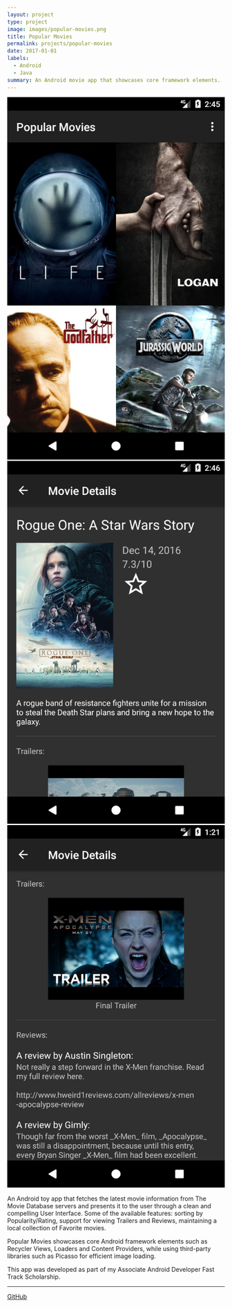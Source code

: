 ```yaml
---
layout: project
type: project
image: images/popular-movies.png
title: Popular Movies
permalink: projects/popular-movies
date: 2017-01-01
labels:
  - Android
  - Java
summary: An Android movie app that showcases core framework elements.
---
```


<div class="ui segment">
  <div class="ui three column grid">
    <div class="column">
      <a href="https://raw.githubusercontent.com/KSmanis/PopularMovies/assets/screenshots/screenshot_1.png"><img class="ui rounded image" src="https://raw.githubusercontent.com/KSmanis/PopularMovies/assets/screenshots/screenshot_1.png"></a>
    </div>
    <div class="column">
      <a href="https://raw.githubusercontent.com/KSmanis/PopularMovies/assets/screenshots/screenshot_2.png"><img class="ui rounded image" src="https://raw.githubusercontent.com/KSmanis/PopularMovies/assets/screenshots/screenshot_2.png"></a>
    </div>
    <div class="column">
      <a href="https://raw.githubusercontent.com/KSmanis/PopularMovies/assets/screenshots/screenshot_3.png"><img class="ui rounded image" src="https://raw.githubusercontent.com/KSmanis/PopularMovies/assets/screenshots/screenshot_3.png"></a>
    </div>
  </div>
</div>

An Android toy app that fetches the latest movie information from The Movie Database servers and presents it to the user through a clean and compelling User Interface. Some of the available features: sorting by Popularity/Rating, support for viewing Trailers and Reviews, maintaining a local collection of Favorite movies.

Popular Movies showcases core Android framework elements such as Recycler Views, Loaders and Content Providers, while using third-party libraries such as Picasso for efficient image loading.

This app was developed as part of my Associate Android Developer Fast Track Scholarship.

<hr/>

[<i class="github icon"></i>GitHub](https://github.com/KSmanis/PopularMovies)
